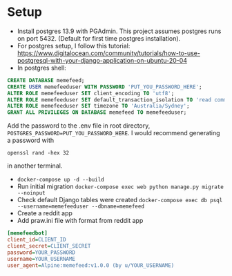 # Setup

- Install postgres 13.9 with PGAdmin. This project assumes postgres runs on port 5432. (Default  for first time postgres installation).
- For postgres setup, I follow this tutorial: https://www.digitalocean.com/community/tutorials/how-to-use-postgresql-with-your-django-application-on-ubuntu-20-04 
- In postgres shell: 
```sql
CREATE DATABASE memefeed;
CREATE USER memefeeduser WITH PASSWORD 'PUT_YOU_PASSWORD_HERE';
ALTER ROLE memefeeduser SET client_encoding TO 'utf8';
ALTER ROLE memefeeduser SET default_transaction_isolation TO 'read committed';
ALTER ROLE memefeeduser SET timezone TO 'Australia/Sydney';
GRANT ALL PRIVILEGES ON DATABASE memefeed TO memefeeduser;
```
Add the password to the .env file in root directory, `POSTGRES_PASSWORD=PUT_YOU_PASSWORD_HERE`. I would recommend generating a password with
```
openssl rand -hex 32
```
in another terminal.
- `docker-compose up -d --build`
- Run initial migration `docker-compose exec web python manage.py migrate --noinput`
- Check default Django tables were created `docker-compose exec db psql --username=memefeeduser --dbname=memefeed`
- Create a reddit app
- Add praw.ini file with format from reddit app
```ini
[memefeedbot]
client_id=CLIENT_ID
client_secret=CLIENT_SECRET
password=YOUR_PASSWORD
username=YOUR_USERNAME
user_agent=Alpine:memefeed:v1.0.0 (by u/YOUR_USERNAME)
```